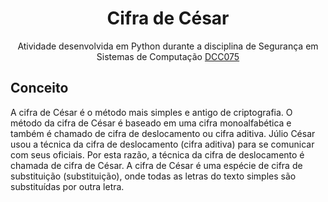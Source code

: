 <h1 align="center">Cifra de César</h1>

<p align="center">Atividade desenvolvida em Python durante a disciplina de Segurança em Sistemas de Computação <a href="https://sites.google.com/a/ice.ufjf.br/edelbertofranco/disciplinas/gradua%C3%A7%C3%A3o/2024-1-dcc075-seguran%C3%A7a?authuser=0">DCC075</a></p>

## Conceito
A cifra de César é o método mais simples e antigo de criptografia. O método da cifra de César é baseado em uma cifra monoalfabética e também é chamado de cifra de deslocamento ou cifra aditiva. Júlio César usou a técnica da cifra de deslocamento (cifra aditiva) para se comunicar com seus oficiais. Por esta razão, a técnica da cifra de deslocamento é chamada de cifra de César. A cifra de César é uma espécie de cifra de substituição (substituição), onde todas as letras do texto simples são substituídas por outra letra.

